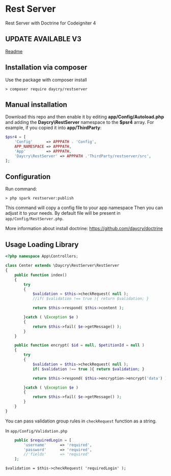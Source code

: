 # Rest Server

Rest Server with Doctrine for Codeigniter 4


## UPDATE AVAILABLE V3

[Readme](https://github.com/daycry/restserver/blob/master/UPDATE-v3.md)



## Installation via composer

Use the package with composer install

	> composer require daycry/restserver

## Manual installation

Download this repo and then enable it by editing **app/Config/Autoload.php** and adding the **Daycry\RestServer**
namespace to the **$psr4** array. For example, if you copied it into **app/ThirdParty**:

```php
$psr4 = [
    'Config'      => APPPATH . 'Config',
    APP_NAMESPACE => APPPATH,
    'App'         => APPPATH,
    'Daycry\RestServer' => APPPATH .'ThirdParty/restserver/src',
];
```

## Configuration

Run command:

	> php spark restserver:publish

This command will copy a config file to your app namespace
Then you can adjust it to your needs. By default file will be present in `app/Config/RestServer.php`.

More information about install doctrine: https://github.com/daycry/doctrine


## Usage Loading Library

```php
<?php namespace App\Controllers;

class Center extends \Daycry\RestServer\RestServer
{
    public function index()
    {
        try
		{
            $validation = $this->checkRequest( null );
            //if( $validation !== true ){ return $validation; }

            return $this->respond( $this->content );

        }catch ( \Exception $e )
		{
            return $this->fail( $e->getMessage() );
        }
    }

    public function encrypt( $id = null, $petitionId = null )
    {
        try
		{
            $validation = $this->checkRequest( null );
            if( $validation !== true ){ return $validation; }

            return $this->respond( $this->encryption->encrypt('data') );

        }catch ( \Exception $e )
		{
            return $this->fail( $e->getMessage() );
        }
    }
}

```
You can pass validation group rules in `checkRequest` function as a string.

In `app/Config/Validation.php`
```php
	public $requiredLogin = [
		'username'		=> 'required',
		'password'		=> 'required',
		//'fields'		=> 'required'
	];
```
```
$validation = $this->checkRequest( 'requiredLogin' );
```

